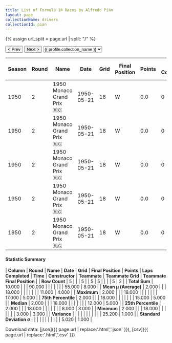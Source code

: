 ```yaml
---
title: List of Formula 1® Races by Alfredo Pián
layout: page
collectionName: drivers
collectionId: pian
---
```


{% assign url_split = page.url | split: "/" %}
<div id="collection-navigation">
<button onclick="selector.options[selector.selectedIndex-1].value && (window.location = selector.options[selector.selectedIndex-1].value);">&lt; Prev</button>
<button onclick="selector.options[selector.selectedIndex+1].value && (window.location = selector.options[selector.selectedIndex+1].value);">Next &gt;</button>
<select id="selector" onchange="this.options[this.selectedIndex].value && (window.location = this.options[this.selectedIndex].value);">
  {% for collectionId in site.data[page.collectionName].refs %}
    {% if collectionId == page.collectionId %}
      {% assign selected = "selected" %}
    {% else %}
      {% assign selected = "" %}
    {% endif %}
    {% assign profile = site.data[page.collectionName][collectionId].profile %}
    <option value="/f1/{{ page.collectionName }}/{{ collectionId }}/{{ url_split[4] }}" {{ selected }}>{{ profile.collection_name }}</option>
  {% endfor %}
</select>
</div>

| Season | Round | Name | Date | Grid | Final Position | Points | Laps Completed | Time | Constructor | Teammate | Teammate Grid | Teammate Final Position |
|--|--|--|--|--|--|--|--|--|--|--|--|--|
| 1950 | 2 | 1950 Monaco Grand Prix 🇲🇨 | 1950-05-21 | 18 | W | 0.0 | 0 |   | Maserati 🇮🇹 | [Louis Chiron 🇲🇨](/f1/drivers/chiron) | 8 | 3 |
| 1950 | 2 | 1950 Monaco Grand Prix 🇲🇨 | 1950-05-21 | 18 | W | 0.0 | 0 |   | Maserati 🇮🇹 | [Prince Bira 🇹🇭](/f1/drivers/bira) | 15 | 5 |
| 1950 | 2 | 1950 Monaco Grand Prix 🇲🇨 | 1950-05-21 | 18 | W | 0.0 | 0 |   | Maserati 🇮🇹 | [José Froilán González 🇦🇷](/f1/drivers/gonzalez) | 3 | R |
| 1950 | 2 | 1950 Monaco Grand Prix 🇲🇨 | 1950-05-21 | 18 | W | 0.0 | 0 |   | Maserati 🇮🇹 | [Toulo de Graffenried 🇨🇭](/f1/drivers/graffenried) | 12 | R |
| 1950 | 2 | 1950 Monaco Grand Prix 🇲🇨 | 1950-05-21 | 18 | W | 0.0 | 0 |   | Maserati 🇮🇹 | [Franco Rol 🇮🇹](/f1/drivers/rol) | 17 | R |

#### Statistic Summary

| **Column** | **Round** | **Name** | **Date** | **Grid** | **Final Position** | **Points** | **Laps Completed** | **Time** | **Constructor** | **Teammate** | **Teammate Grid** | **Teammate Final Position** |
| **Row Count** | 5 |  |  | 5 |  | 5 | 5 |  |  |  | 5 | 2 |
| **Total Sum** | 10.000 |  |  | 90.000 |  |  |  |  |  |  | 55.000 | 8.000 |
| **Mean μ (Average)** | 2.000 |  |  | 18.000 |  |  |  |  |  |  | 11.000 | 4.000 |
| **Maximum** | 2.000 |  |  | 18.000 |  |  |  |  |  |  | 17.000 | 5.000 |
| **75th Percentile** | 2.000 |  |  | 18.000 |  |  |  |  |  |  | 15.000 | 5.000 |
| **Median** | 2.000 |  |  | 18.000 |  |  |  |  |  |  | 12.000 | 5.000 |
| **25th Percentile** | 2.000 |  |  | 18.000 |  |  |  |  |  |  | 8.000 | 3.000 |
| **Minimum** | 2.000 |  |  | 18.000 |  |  |  |  |  |  | 3.000 | 3.000 |
| **Variance** |  |  |  |  |  |  |  |  |  |  | 25.200 | 1.000 |
| **Standard Deviation σ** |  |  |  |  |  |  |  |  |  |  | 5.020 | 1.000 |

Download data: [json]({{ page.url | replace:'.html','.json' }}), [csv]({{ page.url | replace:'.html','.csv' }})
